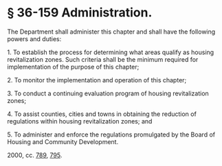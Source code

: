 # § 36-159 Administration.

<p>The Department shall administer this chapter and shall have the following powers and duties:</p><p>1. To establish the process for determining what areas qualify as housing revitalization zones. Such criteria shall be the minimum required for implementation of the purpose of this chapter;</p><p>2. To monitor the implementation and operation of this chapter;</p><p>3. To conduct a continuing evaluation program of housing revitalization zones;</p><p>4. To assist counties, cities and towns in obtaining the reduction of regulations within housing revitalization zones; and</p><p>5. To administer and enforce the regulations promulgated by the Board of Housing and Community Development.</p><p>2000, cc. <a href='http://lis.virginia.gov/cgi-bin/legp604.exe?001+ful+CHAP0789'>789</a>, <a href='http://lis.virginia.gov/cgi-bin/legp604.exe?001+ful+CHAP0795'>795</a>.</p>